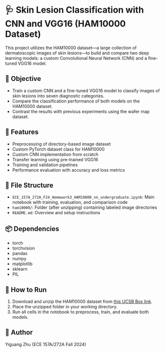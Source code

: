 
# 🩺 Skin Lesion Classification with CNN and VGG16 (HAM10000 Dataset)

This project utilizes the HAM10000 dataset—a large collection of dermatoscopic images of skin lesions—to build and compare two deep learning models: a custom Convolutional Neural Network (CNN) and a fine-tuned VGG16 model.

## 🎯 Objective

- Train a custom CNN and a fine-tuned VGG16 model to classify images of skin lesions into seven diagnostic categories.
- Compare the classification performance of both models on the HAM10000 dataset.
- Contrast the results with previous experiments using the wafer map dataset.

## 🧰 Features

- Preprocessing of directory-based image dataset
- Custom PyTorch dataset class for HAM10000
- Custom CNN implementation from scratch
- Transfer learning using pre-trained VGG16
- Training and validation pipelines
- Performance evaluation with accuracy and loss metrics

## 📂 File Structure

- `ECE_157A_272A_F24_Homework3_HAM10000_nn_undergraduate.ipynb`: Main notebook with training, evaluation, and comparison code
- `ham10000/`: Folder (after unzipping) containing labeled image directories
- `README.md`: Overview and setup instructions

## 📦 Dependencies

- torch
- torchvision
- pandas
- numpy
- matplotlib
- sklearn
- PIL

## 🚀 How to Run

1. Download and unzip the HAM10000 dataset from [this UCSB Box link](https://ucsb.box.com/shared/static/vz9pmd1h7eexf2qxr5odvjy0xew5aqpo.zip).
2. Place the unzipped folder in your working directory.
3. Run all cells in the notebook to preprocess, train, and evaluate both models.

## 👤 Author

Yiguang Zhu (ECE 157A/272A Fall 2024)

